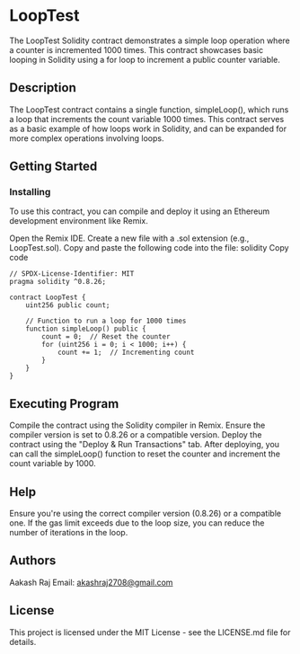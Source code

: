 # LoopTest
The LoopTest Solidity contract demonstrates a simple loop operation where a counter is incremented 1000 times. This contract showcases basic looping in Solidity using a for loop to increment a public counter variable.

## Description
The LoopTest contract contains a single function, simpleLoop(), which runs a loop that increments the count variable 1000 times. This contract serves as a basic example of how loops work in Solidity, and can be expanded for more complex operations involving loops.

## Getting Started
### Installing
To use this contract, you can compile and deploy it using an Ethereum development environment like Remix.

Open the Remix IDE.
Create a new file with a .sol extension (e.g., LoopTest.sol).
Copy and paste the following code into the file:
solidity
Copy code
    
    // SPDX-License-Identifier: MIT
    pragma solidity ^0.8.26;

    contract LoopTest {
        uint256 public count;

        // Function to run a loop for 1000 times
        function simpleLoop() public {
            count = 0;  // Reset the counter
            for (uint256 i = 0; i < 1000; i++) {
                count += 1;  // Incrementing count
            }
        }
    }
## Executing Program
Compile the contract using the Solidity compiler in Remix. Ensure the compiler version is set to 0.8.26 or a compatible version.
Deploy the contract using the "Deploy & Run Transactions" tab.
After deploying, you can call the simpleLoop() function to reset the counter and increment the count variable by 1000.
## Help
Ensure you're using the correct compiler version (0.8.26) or a compatible one.
If the gas limit exceeds due to the loop size, you can reduce the number of iterations in the loop.
## Authors
Aakash Raj
Email: akashraj2708@gmail.com
## License
This project is licensed under the MIT License - see the LICENSE.md file for details.
